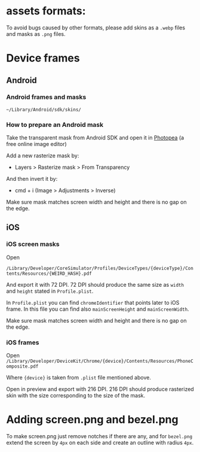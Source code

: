 # assets formats:

To avoid bugs caused by other formats, please add skins as a `.webp` files and masks as `.png` files.

# Device frames

## Android

### Android frames and masks

`~/Library/Android/sdk/skins/`

### How to prepare an Android mask

Take the transparent mask from Android SDK and open it in [Photopea](https://www.photopea.com/) (a free online image editor)

Add a new rasterize mask by:

- Layers > Rasterize mask > From Transparency

And then invert it by:

- cmd + i (Image > Adjustments > Inverse)

Make sure mask matches screen width and height and there is no gap on the edge.

## iOS

### iOS screen masks

Open

`/Library/Developer/CoreSimulator/Profiles/DeviceTypes/{deviceType}/Contents/Resources/{WEIRD_HASH}.pdf`

And export it with 72 DPI. 72 DPI should produce the same size as `width` and `height` stated in `Profile.plist`.

In `Profile.plist` you can find `chromeIdentifier` that points later to iOS frame. In this file you can find also `mainScreenHeight` and `mainScreenWidth`.

Make sure mask matches screen width and height and there is no gap on the edge.

### iOS frames

Open `/Library/Developer/DeviceKit/Chrome/{device}/Contents/Resources/PhoneComposite.pdf`

Where `{device}` is taken from `.plist` file mentioned above.

Open in preview and export with 216 DPI. 216 DPI should produce rasterized skin with the size corresponding to the size of the mask.

# Adding screen.png and bezel.png

To make screen.png just remove notches if there are any, and for `bezel.png` extend the screen by `4px` on each side and create an outline with radius `4px`.
